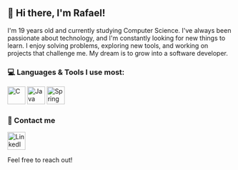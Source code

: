 ## 👋 Hi there, I'm Rafael!

I'm 19 years old and currently studying Computer Science.
I've always been passionate about technology, and I'm constantly looking for new things to learn.
I enjoy solving problems, exploring new tools, and working on projects that challenge me.
My dream is to grow into a software developer.

### 💻 Languages & Tools I use most:

<p align="left">
  <img src="https://cdn.jsdelivr.net/gh/devicons/devicon/icons/c/c-original.svg" alt="C" width="40" height="40"/>
  <img src="https://cdn.jsdelivr.net/gh/devicons/devicon/icons/java/java-original.svg" alt="Java" width="40" height="40"/>
  <img src="https://cdn.jsdelivr.net/gh/devicons/devicon/icons/spring/spring-original.svg" alt="Spring" width="40" height="40"/>
</p>

### 📨 Contact me

<a href="https://www.linkedin.com/in/rafael-tomaz-graciano" target="_blank">
  <img src="https://cdn.jsdelivr.net/gh/devicons/devicon/icons/linkedin/linkedin-original.svg" alt="LinkedIn" width="40" height="40"/>
</a>  

Feel free to reach out!
